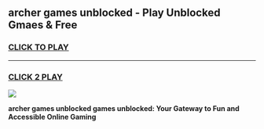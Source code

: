 
## archer games unblocked - Play Unblocked Gmaes & Free
<h3>
<a href="https://news.freeplayer.one?title=archer_games_unblocked&ref=23F">CLICK TO PLAY</a></h3>
<hr>

<h3>
<a href="https://news.freeplayer.one?title=archer_games_unblocked&ref=23F">CLICK 2 PLAY</a>
  
</h3>

<a href="https://news.freeplayer.one?title=archer_games_unblocked&ref=23F/"><img src="https://clearcache.store/games.png"></a>


**archer games unblocked games unblocked: Your Gateway to Fun and Accessible Online Gaming**
